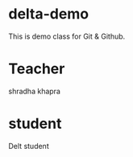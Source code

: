 # delta-demo
This is demo class for Git & Github. 

# Teacher 
shradha khapra

# student
Delt student